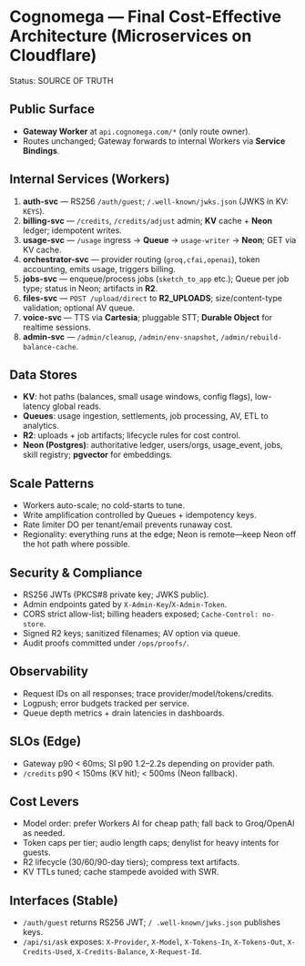 # Cognomega — Final Cost-Effective Architecture (Microservices on Cloudflare)

Status: SOURCE OF TRUTH

## Public Surface
- **Gateway Worker** at `api.cognomega.com/*` (only route owner).  
- Routes unchanged; Gateway forwards to internal Workers via **Service Bindings**.

## Internal Services (Workers)
1. **auth-svc** — RS256 `/auth/guest`; `/.well-known/jwks.json` (JWKS in KV: `KEYS`).
2. **billing-svc** — `/credits`, `/credits/adjust` admin; **KV** cache + **Neon** ledger; idempotent writes.
3. **usage-svc** — `/usage` ingress → **Queue** → `usage-writer` → **Neon**; GET via KV cache.
4. **orchestrator-svc** — provider routing (`groq,cfai,openai`), token accounting, emits usage, triggers billing.
5. **jobs-svc** — enqueue/process jobs (`sketch_to_app` etc.); Queue per job type; status in Neon; artifacts in **R2**.
6. **files-svc** — `POST /upload/direct` to **R2_UPLOADS**; size/content-type validation; optional AV queue.
7. **voice-svc** — TTS via **Cartesia**; pluggable STT; **Durable Object** for realtime sessions.
8. **admin-svc** — `/admin/cleanup`, `/admin/env-snapshot`, `/admin/rebuild-balance-cache`.

## Data Stores
- **KV**: hot paths (balances, small usage windows, config flags), low-latency global reads.
- **Queues**: usage ingestion, settlements, job processing, AV, ETL to analytics.
- **R2**: uploads + job artifacts; lifecycle rules for cost control.
- **Neon (Postgres)**: authoritative ledger, users/orgs, usage_event, jobs, skill registry; **pgvector** for embeddings.

## Scale Patterns
- Workers auto-scale; no cold-starts to tune.
- Write amplification controlled by Queues + idempotency keys.
- Rate limiter DO per tenant/email prevents runaway cost.
- Regionality: everything runs at the edge; Neon is remote—keep Neon off the hot path where possible.

## Security & Compliance
- RS256 JWTs (PKCS#8 private key; JWKS public).
- Admin endpoints gated by `X-Admin-Key`/`X-Admin-Token`.
- CORS strict allow-list; billing headers exposed; `Cache-Control: no-store`.
- Signed R2 keys; sanitized filenames; AV option via queue.
- Audit proofs committed under `/ops/proofs/`.

## Observability
- Request IDs on all responses; trace provider/model/tokens/credits.
- Logpush; error budgets tracked per service.
- Queue depth metrics + drain latencies in dashboards.

## SLOs (Edge)
- Gateway p90 < 60ms; SI p90 1.2–2.2s depending on provider path.
- `/credits` p90 < 150ms (KV hit); < 500ms (Neon fallback).

## Cost Levers
- Model order: prefer Workers AI for cheap path; fall back to Groq/OpenAI as needed.
- Token caps per tier; audio length caps; denylist for heavy intents for guests.
- R2 lifecycle (30/60/90-day tiers); compress text artifacts.
- KV TTLs tuned; cache stampede avoided with SWR.

## Interfaces (Stable)
- `/auth/guest` returns RS256 JWT; `/ .well-known/jwks.json` publishes keys.
- `/api/si/ask` exposes: `X-Provider`, `X-Model`, `X-Tokens-In`, `X-Tokens-Out`, `X-Credits-Used`, `X-Credits-Balance`, `X-Request-Id`.

